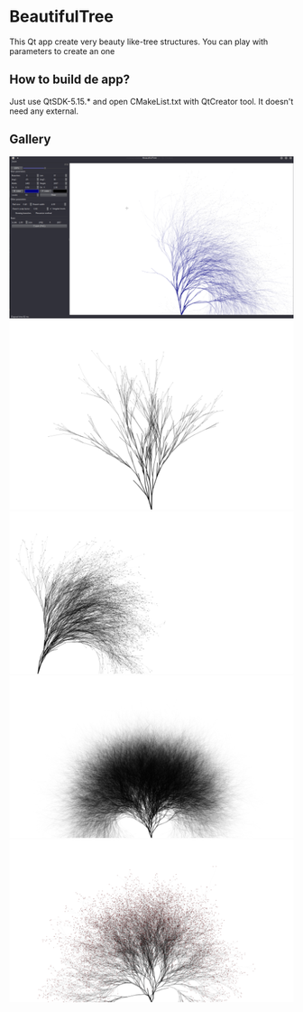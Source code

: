 # BeautifulTree
This Qt app create very beauty like-tree structures. You can play with parameters to create an one

## How to build de app?

Just use QtSDK-5.15.* and open CMakeList.txt with QtCreator tool. It doesn't need any external. 


## Gallery
![](./app.png?raw=true "Title") ![](./arbol00.png?raw=true "Title") ![](./arbol01.png?raw=true "Title") ![](./arbol02.png?raw=true "Title") ![](./arbol03.png?raw=true "Title")


